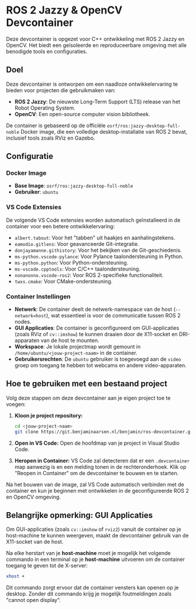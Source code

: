 # ROS 2 Jazzy & OpenCV Devcontainer

Deze devcontainer is opgezet voor C++ ontwikkeling met ROS 2 Jazzy en OpenCV. Het biedt een geïsoleerde en reproduceerbare omgeving met alle benodigde tools en configuraties.

## Doel

Deze devcontainer is ontworpen om een naadloze ontwikkelervaring te bieden voor projecten die gebruikmaken van:
- **ROS 2 Jazzy**: De nieuwste Long-Term Support (LTS) release van het Robot Operating System.
- **OpenCV**: Een open-source computer vision bibliotheek.

De container is gebaseerd op de officiële `osrf/ros:jazzy-desktop-full-noble` Docker image, die een volledige desktop-installatie van ROS 2 bevat, inclusief tools zoals RViz en Gazebo.

## Configuratie

### Docker Image
- **Base Image**: `osrf/ros:jazzy-desktop-full-noble`
- **Gebruiker**: `ubuntu`

### VS Code Extensies
De volgende VS Code extensies worden automatisch geïnstalleerd in de container voor een betere ontwikkelervaring:
- `albert.tabout`: Voor het "tabben" uit haakjes en aanhalingstekens.
- `eamodio.gitlens`: Voor geavanceerde Git-integratie.
- `donjayamanne.githistory`: Voor het bekijken van de Git-geschiedenis.
- `ms-python.vscode-pylance`: Voor Pylance taalondersteuning in Python.
- `ms-python.python`: Voor Python-ondersteuning.
- `ms-vscode.cpptools`: Voor C/C++ taalondersteuning.
- `nonanonno.vscode-ros2`: Voor ROS 2-specifieke functionaliteit.
- `twxs.cmake`: Voor CMake-ondersteuning.

### Container Instellingen
- **Netwerk**: De container deelt de netwerk-namespace van de host (`--network=host`), wat essentieel is voor de communicatie tussen ROS 2 nodes.
- **GUI Applicaties**: De container is geconfigureerd om GUI-applicaties (zoals RViz of `cv::imshow`) te kunnen draaien door de X11-socket en DRI-apparaten van de host te mounten.
- **Workspace**: Je lokale projectmap wordt gemount in `/home/ubuntu/<jouw-project-naam>` in de container.
- **Gebruikersrechten**: De `ubuntu` gebruiker is toegevoegd aan de `video` groep om toegang te hebben tot webcams en andere video-apparaten.

## Hoe te gebruiken met een bestaand project

Volg deze stappen om deze devcontainer aan je eigen project toe te voegen:

1.  **Kloon je project repository:**
    ```bash
    cd <jouw-project-naam>
    git clone https://git.benjaminaarsen.nl/benjamin/ros-devcontainer.git .devcontainer
    ```

2.  **Open in VS Code:**
    Open de hoofdmap van je project in Visual Studio Code.

3.  **Heropen in Container:**
    VS Code zal detecteren dat er een `.devcontainer` map aanwezig is en een melding tonen in de rechteronderhoek. Klik op "Reopen in Container" om de devcontainer te bouwen en te starten.

Na het bouwen van de image, zal VS Code automatisch verbinden met de container en kun je beginnen met ontwikkelen in de geconfigureerde ROS 2 en OpenCV omgeving.

## Belangrijke opmerking: GUI Applicaties

Om GUI-applicaties (zoals `cv::imshow` of `rviz2`) vanuit de container op je host-machine te kunnen weergeven, maakt de devcontainer gebruik van de X11-socket van de host.

Na elke herstart van je **host-machine** moet je mogelijk het volgende commando in een terminal op je **host-machine** uitvoeren om de container toegang te geven tot de X-server:

```bash
xhost +
```

Dit commando zorgt ervoor dat de container vensters kan openen op je desktop. Zonder dit commando krijg je mogelijk foutmeldingen zoals "cannot open display".
